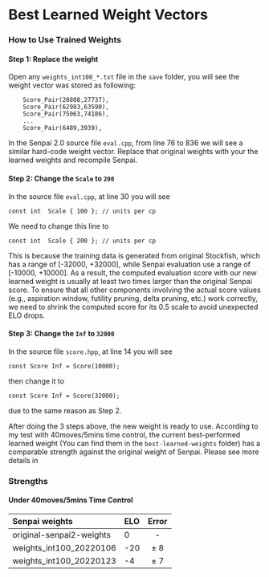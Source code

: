 # Best Learned Weight Vectors

### How to Use Trained Weights

#### Step 1: Replace the weight

Open any `weights_int100_*.txt` file in the `save` folder, you will see the weight vector was stored as following:
```
	Score_Pair(20808,27737),
	Score_Pair(62983,63590),
	Score_Pair(75063,74186),
	...
	Score_Pair(6489,3939),
```
In the Senpai 2.0 source file `eval.cpp`, from line 76 to 836 we will see a similar hard-code weight vector. Replace that original weights with your the learned weights and recompile Senpai.

#### Step 2: Change the `Scale` to `200`

In the source file `eval.cpp`, at line 30 you will see 
```
const int  Scale { 100 }; // units per cp
```
We need to change this line to
```
const int  Scale { 200 }; // units per cp
```

This is because the training data is generated from original Stockfish, which has a range of [-32000, +32000], while Senpai evaluation use a range of [-10000, +10000]. As a result, the computed evaluation score with our new learned weight is usually at least two times larger than the original Senpai score. To ensure that all other components involving the actual score values (e.g., aspiration window, futility pruning, delta pruning, etc.) work correctly, we need to shrink the computed score for its 0.5 scale to avoid unexpected ELO drops.

#### Step 3: Change the `Inf` to `32000`

In the source file `score.hpp`, at line 14 you will see
```
const Score Inf = Score(10000);
```
 then change it to 
```
const Score Inf = Score(32000);
```
due to the same reason as Step 2.

After doing the 3 steps above, the new weight is ready to use. According to my test with 40moves/5mins time control, the current best-performed learned weight (You can find them in the `best-learned-weights` folder) has a comparable strength against the original weight of Senpai. Please see more details in 

### Strengths

#### Under 40moves/5mins Time Control

| Senpai weights           | ELO  | Error   |
| :-------                 | :--- | :----:  |
| original-senpai2-weights | 0    |   -     |
| weights_int100_20220106  | -20  | $\pm$ 8 |
| weights_int100_20220123  | -4   | $\pm$ 7 |
